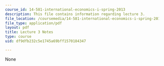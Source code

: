 ```yaml
---
course_id: 14-581-international-economics-i-spring-2013
description: This file contains information regarding lecture 3.
file_location: /coursemedia/14-581-international-economics-i-spring-2013/df9dfb232c5e1745a69bff1570184347_MIT14_581S13_classnotes3.pdf
file_type: application/pdf
layout: pdf
title: Lecture 3 Notes
type: course
uid: df9dfb232c5e1745a69bff1570184347

---
```

None